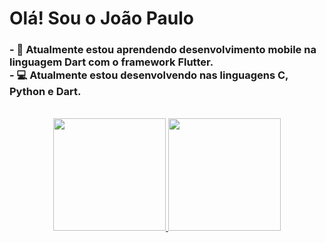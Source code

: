 ### <H1>Olá! Sou o João Paulo</H1>
<h3>
-  🌱  Atualmente estou aprendendo desenvolvimento mobile na linguagem Dart com o framework Flutter. </br> 
-  💻  Atualmente estou desenvolvendo nas linguagens C, Python e Dart.
</h3>

</br>

<!--
**Joaopaulop/joaopaulop** is a ✨ _special_ ✨ repository because its `README.md` (this file) appears on your GitHub profile.

Here are some ideas to get you started:

- 🔭 I’m currently working on ...
- 🌱 I’m currently learning ...
- 👯 I’m looking to collaborate on ...
- 🤔 I’m looking for help with ...
- 💬 Ask me about ...
- 📫 How to reach me: ...
- 😄 Pronouns: ...
- ⚡ Fun fact: ...
-->

<div align="center">
  <a href="https://github.com/joaopaulop">
  <img height="180em" src="https://github-readme-stats.vercel.app/api?username=joaopaulop&include_all_commits=true&count_private=true&theme=tokyonight"/>
  <img height = "180em" src="https://github-readme-stats.vercel.app/api/top-langs/?username=joaopaulop&layout=compact&include_all_commits=true&count_private=true&theme=tokyonight"/>
</div>
